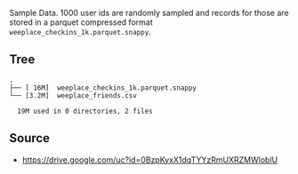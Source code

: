 
Sample Data. 1000 user ids are randomly sampled and records for those are stored in a parquet compressed format `weeplace_checkins_1k.parquet.snappy`.

## Tree

```
.
├── [ 16M]  weeplace_checkins_1k.parquet.snappy
└── [3.2M]  weeplace_friends.csv

  19M used in 0 directories, 2 files
```

## Source
- https://drive.google.com/uc?id=0BzpKyxX1dqTYYzRmUXRZMWloblU